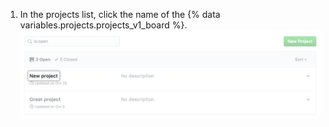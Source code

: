 1. In the projects list, click the name of the {% data variables.projects.projects_v1_board %}. ![Selecione o projeto](/assets/images/help/projects/select-project.png)
